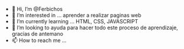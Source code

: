   -   👋 Hi, I’m @Ferbichos
- 👀 I’m interested in ...  aprender a  realizar paginas web    
- 🌱 I’m currently learning ...  HTML, CSS,  JAVASCRIPT                 
- 💞️ I’m looking to  ayuda  para hacer todo este  proceso de aprendizaje, gracias  de antemano
- 📫 How to reach me ...

<!---
Ferbichos/Ferbichos is a ✨ special ✨ repository because its `README.md` (this file) appears on your GitHub profile.
You can click the Preview link to take a look at your changes.
--->
